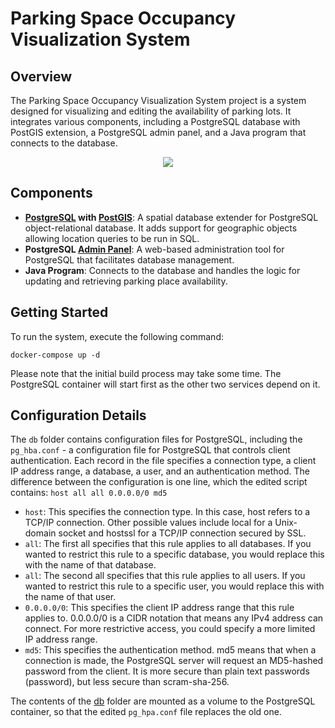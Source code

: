 # Parking Space Occupancy Visualization System

## Overview
The Parking Space Occupancy Visualization System project is a system designed for visualizing and editing the availability of parking lots. It integrates various components, including a PostgreSQL database with PostGIS extension, a PostgreSQL admin panel, and a Java program that connects to the database.

<p align="center">
  <img src="https://github.com/Smoothex/parking-place-occupancy/assets/79105432/2a2c5d69-48dc-4e78-93fa-b332ee555aed" />
</p>

## Components
- **[PostgreSQL](https://www.postgresql.org/) with [PostGIS](https://postgis.net/)**: A spatial database extender for PostgreSQL object-relational database. It adds support for geographic objects allowing location queries to be run in SQL.
- **PostgreSQL [Admin Panel](https://www.pgadmin.org/)**: A web-based administration tool for PostgreSQL that facilitates database management.
- **Java Program**: Connects to the database and handles the logic for updating and retrieving parking place availability.

## Getting Started
To run the system, execute the following command:
```
docker-compose up -d
```
Please note that the initial build process may take some time. The PostgreSQL container will start first as the other two services depend on it.

## Configuration Details
The `db` folder contains configuration files for PostgreSQL, including the `pg_hba.conf` - a configuration file for PostgreSQL that controls client authentication. Each record in the file specifies a connection type, a client IP address range, a database, a user, and an authentication method. The difference between the configuration is one line, which the edited script contains:
`host all all 0.0.0.0/0 md5`
* `host`: This specifies the connection type. In this case, host refers to a TCP/IP connection. Other possible values include local for a Unix-domain socket and hostssl for a TCP/IP connection secured by SSL.
* `all`: The first all specifies that this rule applies to all databases. If you wanted to restrict this rule to a specific database, you would replace this with the name of that database.
* `all`: The second all specifies that this rule applies to all users. If you wanted to restrict this rule to a specific user, you would replace this with the name of that user.
* `0.0.0.0/0`: This specifies the client IP address range that this rule applies to. 0.0.0.0/0 is a CIDR notation that means any IPv4 address can connect. For more restrictive access, you could specify a more limited IP address range.
* `md5`: This specifies the authentication method. md5 means that when a connection is made, the PostgreSQL server will request an MD5-hashed password from the client. It is more secure than plain text passwords (password), but less secure than scram-sha-256.

The contents of the [db](https://github.com/Smoothex/parking-place-occupancy/tree/main/src/db) folder are mounted as a volume to the PostgreSQL container, so that the edited `pg_hpa.conf` file replaces the old one. 



